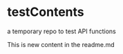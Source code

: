 testContents
============

a temporary repo to test API functions


This is new content in the readme.md
